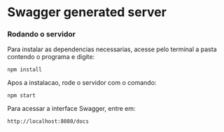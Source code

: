 # Swagger generated server

### Rodando o servidor
Para instalar as dependencias necessarias, acesse pelo terminal a pasta contendo o programa e digite:

```
npm install
```

Apos a instalacao, rode o servidor com o comando:

```
npm start
```

Para acessar a interface Swagger, entre em:

```
http://localhost:8080/docs
```
